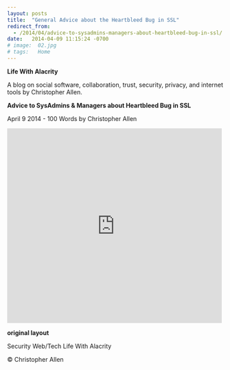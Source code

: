 ```yaml
---
layout: posts
title:  "General Advice about the Heartbleed Bug in SSL"
redirect_from:
  - /2014/04/advice-to-sysadmins-managers-about-heartbleed-bug-in-ssl/
date:   2014-04-09 11:15:24 -0700
# image:  02.jpg
# tags:   Home
---
```


**Life With Alacrity**

A blog on social software, collaboration, trust, security, privacy, and internet tools by Christopher Allen.

**Advice to SysAdmins & Managers about Heartbleed Bug in SSL**

April 9 2014 - 100 Words
by Christopher Allen


<iframe src="https://www.facebook.com/plugins/post.php?href=https%3A%2F%2Fwww.facebook.com%2FChristopherRayAllen%2Fposts%2F10152340008845540&show_text=true&width=500" width="500" height="453" style="border:none;overflow:hidden" scrolling="no" frameborder="0" allowfullscreen="true" allow="autoplay; clipboard-write; encrypted-media; picture-in-picture; web-share"></iframe>


**original layout**

Security Web/Tech
Life With Alacrity

© Christopher Allen